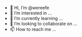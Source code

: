 - 👋 Hi, I’m @wereefe
- 👀 I’m interested in ...
- 🌱 I’m currently learning ...
- 💞️ I’m looking to collaborate on ...
- 📫 How to reach me ...

<!---
wereefe/wereefe is a ✨ special ✨ repository because its `README.md` (this file) appears on your GitHub profile.
You can click the Preview link to take a look at your changes.
--->
